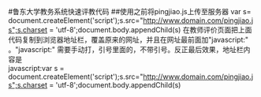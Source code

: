 #鲁东大学教务系统快速评教代码
##使用之前将pingjiao.js上传至服务器
var s= document.createElement('script');s.src="http://www.domain.com/pingjiao.js";s.charset = 'utf-8';document.body.appendChild(s)
在教师评价页面把上面代码复制到浏览器地址栏，覆盖原来的网址，并且在网址最前面加"javascript:"    。"javascript:"   需要手动打，引号里面的，不带引号。反正最后效果，地址栏内容是   
javascript:var s = document.createElement('script');s.src="http://www.domain.com/pingjiao.js";s.charset = 'utf-8';document.body.appendChild(s)
